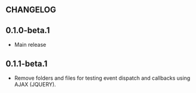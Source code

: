 CHANGELOG
---

## 0.1.0-beta.1
 * Main release

 ## 0.1.1-beta.1
 * Remove folders and files for testing event dispatch and callbacks using AJAX (JQUERY).